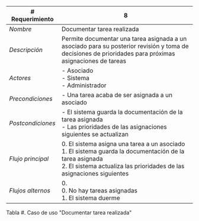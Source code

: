 |# Requerimiento|8 |
|-|-|
| *Nombre*|Documentar tarea realizada
| *Descripción*| Permite documentar una tarea asignada a un asociado para su posterior revisión y toma de decisiones de prioridades para próximas asignaciones de tareas |
|*Actores*| - Asociado<br> - Sistema<br> - Administrador
|*Precondiciones*| - Una tarea acaba de ser asignada a un asociado
|*Postcondiciones*| - El sistema guarda la documentación de la tarea asignada<br> - Las prioridades de las asignaciones siguientes se actualizan
|*Flujo principal*|0.  El sistema asigna una tarea a un asociado<br>1.  El sistema guarda la documentación de la tarea asignada<br>2.  El sistema actualiza las prioridades de las asignaciones siguientes
|*Flujos alternos*|0. <br> 0. No hay tareas asignadas<br>1. El sistema duerme

Tabla #. Caso de uso "Documentar tarea realizada"
